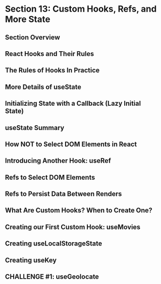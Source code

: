 # Section 13: Custom Hooks, Refs, and More State

## Section Overview

## React Hooks and Their Rules

## The Rules of Hooks In Practice

## More Details of useState

## Initializing State with a Callback (Lazy Initial State)

## useState Summary

## How NOT to Select DOM Elements in React

## Introducing Another Hook: useRef

## Refs to Select DOM Elements

## Refs to Persist Data Between Renders

## What Are Custom Hooks? When to Create One?

## Creating our First Custom Hook: useMovies

## Creating useLocalStorageState

## Creating useKey

## CHALLENGE #1: useGeolocate
